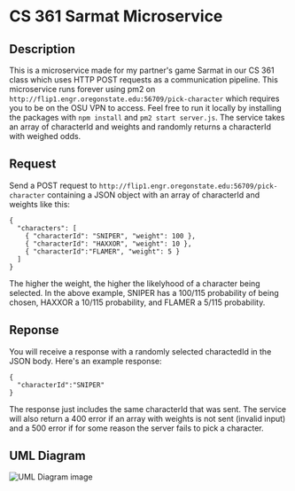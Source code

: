 # CS 361 Sarmat Microservice

## Description
This is a microservice made for my partner's game Sarmat in our CS 361 class which uses HTTP POST requests as a communication pipeline. This microservice runs forever using pm2 on ```http://flip1.engr.oregonstate.edu:56709/pick-character``` which requires you to be on the OSU VPN to access. Feel free to run it locally by installing the packages with ```npm install``` and ```pm2 start server.js```. The service takes an array of characterId and weights and randomly returns a characterId with weighed odds. 

## Request
Send a POST request to ```http://flip1.engr.oregonstate.edu:56709/pick-character``` containing a JSON object with an array of characterId and weights like this:

```
{ 
  "characters": [
    { "characterId": "SNIPER", "weight": 100 },
    { "characterId": "HAXXOR", "weight": 10 },
    { "characterId":"FLAMER", "weight": 5 }
  ]
}
```

The higher the weight, the higher the likelyhood of a character being selected. In the above example, SNIPER has a 100/115 probability of being chosen, HAXXOR a 10/115 probability, and FLAMER a 5/115 probability. 

## Reponse
You will receive a response with a randomly selected charactedId in the JSON body. Here's an example response: 

```
{
  "characterId":"SNIPER"
}
``` 

The response just includes the same characterId that was sent. The service will also return a 400 error if an array with weights is not sent (invalid input) and a 500 error if for some reason the server fails to pick a character. 

## UML Diagram
![UML Diagram image](~/CS361SarmatMicroserviceUMLDiagram.PNG?raw=true "Title")

